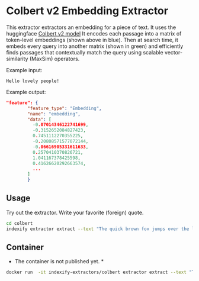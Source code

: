 # Colbert v2 Embedding Extractor

This extractor extractors an embedding for a piece of text.
It uses the huggingface [Colbert v2 model](https://huggingface.co/colbert-ir/colbertv2.0) It encodes each passage into a matrix of token-level embeddings (shown above in blue). Then at search time, it embeds every query into another matrix (shown in green) and efficiently finds passages that contextually match the query using scalable vector-similarity (MaxSim) operators.

Example input:

```text
Hello lovely people!
```

Example output:

```json
"feature": {
        "feature_type": "Embedding",
        "name": "embedding",
        "data": [
          -0.07014346122741699,
          -0.3152652084827423,
          0.7451112270355225,
          -0.20808571577072144,
          -0.06616905331611633,
          0.2570410370826721,
          1.041167378425598,
          0.41626620292663574,
          ...
        ]
        }
```

## Usage

Try out the extractor. Write your favorite (foreign) quote.

```bash
cd colbert
indexify extractor extract --text "The quick brown fox jumps over the lazy dog."
```

## Container

* The container is not published yet. *

```bash
docker run  -it indexify-extractors/colbert extractor extract --text "The quick brown fox jumps over the lazy dog."
```
